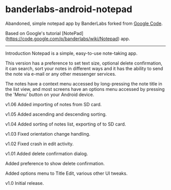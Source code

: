 # banderlabs-android-notepad
Abandoned, simple notepad app by BanderLabs forked from [Google Code](https://code.google.com/p/banderlabs/wiki/Notepad).

Based on Google's tutorial [NotePad] (https://code.google.com/p/banderlabs/wiki/Notepad) app.

---

Introduction
Notepad is a simple, easy-to-use note-taking app.

This version has a preference to set text size, optional delete confirmation, it can search, sort your notes in different ways and it has the ability to send the note via e-mail or any other messenger services.

The notes have a context menu accessed by long-pressing the note title in the list view, and most screens have an options menu accessed by pressing the 'Menu' button on your Android device.


v1.06	Added importing of notes from SD card.

v1.05	Added ascending and descending sorting.

v1.04	Added sorting of notes list, exporting of to SD card.

v1.03	Fixed orientation change handling.

v1.02	Fixed crash in edit activity.

v1.01	Added delete confirmation dialog.

Added preference to show delete confirmation.

Added options menu to Title Edit, various other UI tweaks.

v1.0	Initial release.

